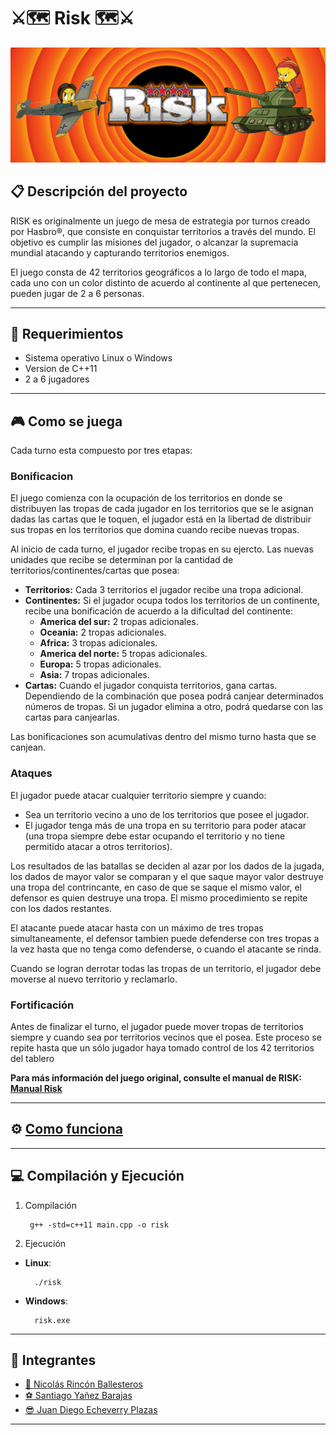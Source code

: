 
# ⚔️🗺 ️Risk 🗺⚔️

![Banner](Documentacion/Imagenes/bannerRisk.png)

## 📋 Descripción del proyecto
RISK es originalmente un juego de mesa de estrategia por turnos creado por Hasbro®, que consiste en conquistar territorios a través del mundo. El objetivo es cumplir las misiones del jugador, o alcanzar la supremacia mundial atacando y capturando territorios enemigos.

El juego consta de 42 territorios geográficos a lo largo de todo el mapa, cada uno con un color distinto de acuerdo al continente al que pertenecen, pueden jugar de 2 a 6 personas.

---
## 🦾 Requerimientos
- Sistema operativo Linux o Windows
- Version de C++11
- 2 a 6 jugadores

---

## 🎮 Como se juega
Cada turno esta compuesto por tres etapas:

### Bonificacion
El juego comienza con la ocupación de los territorios en donde se distribuyen las tropas de cada jugador en los territorios que se le asignan dadas las cartas que le toquen, el jugador está en la libertad de distribuir sus tropas en los territorios que domina cuando recibe nuevas tropas. 

Al inicio de cada turno, el jugador recibe tropas en su ejercto. Las nuevas unidades que recibe se determinan por la cantidad de territorios/continentes/cartas que posea:
- **Territorios:** Cada 3 territorios el jugador recibe una tropa adicional.
- **Continentes:** Si el jugador ocupa todos los territorios de un continente, recibe una bonificación de acuerdo a la dificultad del continente:
    - **America del sur:** 2 tropas adicionales.
    - **Oceania:** 2 tropas adicionales.
    - **Africa:** 3 tropas adicionales.
    - **America del norte:** 5 tropas adicionales.
    - **Europa:** 5 tropas adicionales.
    - **Asia:** 7 tropas adicionales.
- **Cartas:** Cuando el jugador conquista territorios, gana cartas. Dependiendo de la combinación que posea podrá canjear determinados números de tropas. Si un jugador elimina a otro, podrá quedarse con las cartas para canjearlas.

Las bonificaciones son acumulativas dentro del mismo turno hasta que se canjean.

### Ataques
El jugador puede atacar cualquier territorio siempre y cuando:
- Sea un territorio vecino a uno de los territorios que posee el jugador.
- El jugador tenga más de una tropa en su territorio para poder atacar (una tropa siempre debe estar ocupando el territorio y no tiene permitido atacar a otros territorios).

Los resultados de las batallas se deciden al azar por los dados de la jugada, los dados de mayor valor se comparan y el que saque mayor valor destruye una tropa del contrincante, en caso de que se saque el mismo valor, el defensor es quien destruye una tropa. El mismo procedimiento se repite con los dados restantes.

El atacante puede atacar hasta con un máximo de tres tropas simultaneamente, el defensor tambien puede defenderse con tres tropas a la vez hasta que no tenga como defenderse, o cuando el atacante se rinda.

Cuando se logran derrotar todas las tropas de un territorio, el jugador debe moverse al nuevo territorio y reclamarlo.

### Fortificación
Antes de finalizar el turno, el jugador puede mover tropas de territorios siempre y cuando sea por territorios vecinos que el posea. Este proceso se repite hasta que un sólo jugador haya tomado control de los 42 territorios del tablero      

**Para más información del juego original, consulte el manual de RISK: [Manual Risk](https://www.hasbro.com/common/instruct/risk.pdf)**

---
## ⚙️ [Como funciona](Documentacion/ComoFunciona.md)
---

## 💻  Compilación y Ejecución
1. Compilación
   
        g++ -std=c++11 main.cpp -o risk
   
2. Ejecución
- **Linux**:

        ./risk
      
- **Windows**:

        risk.exe
  
---
## 💼  Integrantes

- [🐼 Nicolás Rincón Ballesteros](https://github.com/Rinconjr)
- [⚽ Santiago Yañez Barajas](https://github.com/SantiagoYB)
- [😎 Juan Diego Echeverry Plazas](https://github.com/JuanDiegoEcheverryP)

---
